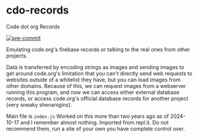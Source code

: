 # cdo-records
Code dot org Records

<!-- BADGIE TIME -->

[![pre-commit](https://img.shields.io/badge/pre--commit-enabled-brightgreen?logo=pre-commit)](https://github.com/pre-commit/pre-commit)

<!-- END BADGIE TIME -->

Emulating code.org's firebase records or talking to the real ones
from other projects.

Data is transferred by encoding strings as images and sending images
to get around code.org's limitation that you can't directly send web
requests to websites outside of a whitelist they have, but you can load
images from other domains. Because of this, we can request images from
a webserver running this program, and now we can access either external
database records, or access code.org's official database records for another
project (very sneaky shenanigins).

Main file is `index.js`
Worked on this more than two years ago as of 2024-10-17 and I remember
almost nothing. Imported from repl.it. Do not recommend them, run a site of
your own you have complete control over.
